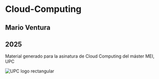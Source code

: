 # Cloud-Computing
## Mario Ventura
## 2025

Material generado para la asinatura de Cloud Computing del máster MEI, UPC

![UPC logo rectangular](https://github.com/user-attachments/assets/3513b29a-00b2-42cb-a8dc-24ed4db17d45)
